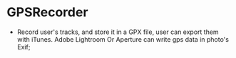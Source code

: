 # GPSRecorder
- Record user's tracks, and store it in a GPX file, user can export them with iTunes. Adobe Lightroom Or Aperture can write gps data in photo's Exif;
